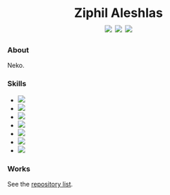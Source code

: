 <div align="center">
<h1>
  Ziphil Aleshlas<br>
  <img src="https://img.shields.io/twitter/follow/Ziphil?label=Twitter&logo=twitter&logoColor=white&labelColor=1DA1F2&color=555555&style=for-the-badge">
  <img src="https://img.shields.io/github/followers/Ziphil?label=Github&logo=github&logoColor=white&labelColor=24292E&color=555555&style=for-the-badge">
  <img src="https://img.shields.io/badge/My%20Home%20Page--white?labelColor=5966A6&link=http://ziphil.com&style=for-the-badge">
</h1>
</div>


### About
Neko.

### Skills
- <img src="https://img.shields.io/badge/-TypeScript-007ACC.svg?logo=typescript&logoColor=white&style=flat">
- <img src="https://img.shields.io/badge/-JavaScript-D8C007.svg?logo=javascript&logoColor=white&style=flat">
- <img src="https://img.shields.io/badge/-Java-007396.svg?logo=java&logoColor=white&style=flat">
- <img src="https://img.shields.io/badge/-Groovy-4298B8.svg?logo=groovy&logoColor=white&style=flat">
- <img src="https://img.shields.io/badge/-Kotlin-0095D5.svg?logo=kotlin&logoColor=white&style=flat">
- <img src="https://img.shields.io/badge/-Ruby-CC342D.svg?logo=ruby&logoColor=white&style=flat">
- <img src="https://img.shields.io/badge/-Haskell-5D4F85.svg?logo=haskell&logoColor=white&style=flat">

### Works
See the [repository list](https://github.com/Ziphil/Repositories).
